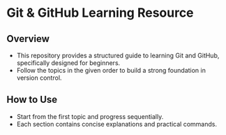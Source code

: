 # Git & GitHub Learning Resource

## Overview

- This repository provides a structured guide to learning Git and GitHub, specifically designed for beginners.
- Follow the topics in the given order to build a strong foundation in version control.

## How to Use

- Start from the first topic and progress sequentially.
- Each section contains concise explanations and practical commands.

